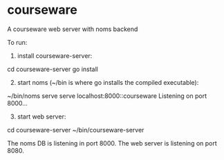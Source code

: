 # courseware
A courseware web server with noms backend

To run:

1. install courseware-server:

cd courseware-server
go install

2. start noms (~/bin is where go installs the compiled executable):

~/bin/noms serve serve localhost:8000::courseware
Listening on port 8000...

3. start web server:

cd courseware-server
~/bin/courseware-server

The noms DB is listening in port 8000.
The web server is listening on port 8080.
